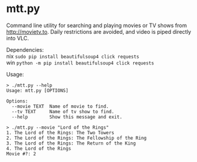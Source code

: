 # mtt.py
Command line utility for searching and playing movies or TV shows from http://movietv.to. Daily restrictions are avoided, and video is piped directly into VLC.  

Dependencies:  
nix `sudo pip install beautifulsoup4 click requests`  
win `python -m pip install beautifulsoup4 click requests`  

Usage:
```
> ./mtt.py --help
Usage: mtt.py [OPTIONS]

Options:
  --movie TEXT  Name of movie to find.
  --tv TEXT     Name of tv show to find.
  --help        Show this message and exit.

> ./mtt.py --movie "Lord of the Rings"
1. The Lord of the Rings: The Two Towers
2. The Lord of the Rings: The Fellowship of the Ring
3. The Lord of the Rings: The Return of the King
4. The Lord of the Rings
Movie #?: 2
```
